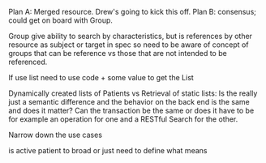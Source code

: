 Plan A: Merged resource. Drew's going to kick this off.
Plan B: consensus; could get on board with Group.

Group give ability to search by characteristics,  but is references by other resource as subject or target in spec so need to be aware of concept of groups that can be reference vs those that are not intended to be referenced.

If use list need to use code + some value to get the List

Dynamically created lists of Patients vs Retrieval of static lists:
  Is the really just a semantic difference and the behavior on the back end is the same and does it matter?
  Can the transaction be the same or does it have to be for example an operation for one and a RESTful Search for the other.

Narrow down the use cases

 is active patient to broad or just need to define what means
